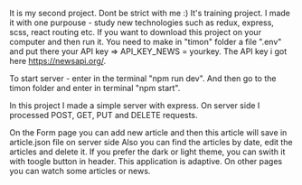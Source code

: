 It is my second project. Dont be strict with me :)  It's training project. I made it with one purpouse - study new technologies such as redux, express, scss, react routing etc. 
If you want to download this project on your computer and then run it.
You need to make in "timon" folder a file ".env" and put there your API key  =>
API_KEY_NEWS = yourkey. The API key i got here https://newsapi.org/.

To start server - enter in the terminal "npm run dev".
And then go to the timon folder and enter in terminal "npm start".

In this project I made a simple server with express. On server side I processed POST, GET, PUT and DELETE requests. 

On the Form page you can add new article and then this article will save in article.json file on server side
Also you can find the articles by date, edit the articles and delete it. If you prefer the dark or light theme, you can swith it with toogle button in header. This application is adaptive. On other pages you can watch some articles or news.